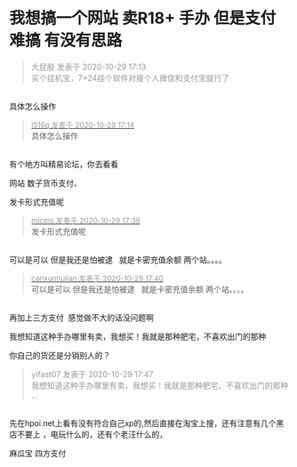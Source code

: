 # 我想搞一个网站 卖R18+ 手办 但是支付难搞 有没有思路


<div class="quote"><blockquote><font color="#999999">大屁股 发表于 2020-10-29 17:13</font><br />
<font color="#999999">买个挂机宝，7*24挂个软件对接个人微信和支付宝就行了</font></blockquote></div><br />
具体怎么操作

<div class="quote"><blockquote><font size="2"><a href="https://www.hostloc.com/forum.php?mod=redirect&amp;goto=findpost&amp;pid=9370144&amp;ptid=759888" target="_blank"><font color="#999999">l516q 发表于 2020-10-29 17:14</font></a></font><br />
具体怎么操作</blockquote></div><br />
有个地方叫精易论坛，你去看看

网站 数子货币支付、

发卡形式充值呢<img id="aimg_teEqV" onclick="zoom(this, this.src, 0, 0, 0)" class="zoom" src="https://cdn.jsdelivr.net/gh/hishis/forum-master/public/images/patch.gif" onmouseover="img_onmouseoverfunc(this)" onload="thumbImg(this)" border="0" alt="" />

<div class="quote"><blockquote><font size="2"><a href="https://www.hostloc.com/forum.php?mod=redirect&amp;goto=findpost&amp;pid=9370355&amp;ptid=759888" target="_blank"><font color="#999999">micms 发表于 2020-10-29 17:39</font></a></font><br />
发卡形式充值呢</blockquote></div><br />
可以是可以 但是我还是怕被逮&nbsp; &nbsp;就是卡密充值余额 两个站。。。。

<div class="quote"><blockquote><font size="2"><a href="https://www.hostloc.com/forum.php?mod=redirect&amp;goto=findpost&amp;pid=9370362&amp;ptid=759888" target="_blank"><font color="#999999">canxunhulian 发表于 2020-10-29 17:40</font></a></font><br />
可以是可以 但是我还是怕被逮&nbsp; &nbsp;就是卡密充值余额 两个站。。。。</blockquote></div><br />
再加上三方支付&nbsp;&nbsp;感觉做不大的话没问题啊<img id="aimg_cPnHI" onclick="zoom(this, this.src, 0, 0, 0)" class="zoom" src="https://cdn.jsdelivr.net/gh/hishis/forum-master/public/images/patch.gif" onmouseover="img_onmouseoverfunc(this)" onload="thumbImg(this)" border="0" alt="" />

我想知道这种手办哪里有卖，我想买！我就是那种肥宅，不喜欢出门的那种<img src="static/image/smiley/yct/001.gif" smilieid="48" border="0" alt="" />

你自己的货还是分销别人的？

<div class="quote"><blockquote><font color="#999999">yifast07 发表于 2020-10-29 17:47</font><br />
<font color="#999999">我想知道这种手办哪里有卖，我想买！我就是那种肥宅，不喜欢出门的那种 ...</font></blockquote></div><br />
先在hpoi.net上看有没有符合自己xp的,然后直接在淘宝上搜，还有注意有几个黑店不要上 ，电玩什么的，还有个老汪什么的，

麻瓜宝 四方支付<img id="aimg_wD77D" onclick="zoom(this, this.src, 0, 0, 0)" class="zoom" src="https://cdn.jsdelivr.net/gh/hishis/forum-master/public/images/patch.gif" onmouseover="img_onmouseoverfunc(this)" onload="thumbImg(this)" border="0" alt="" />
